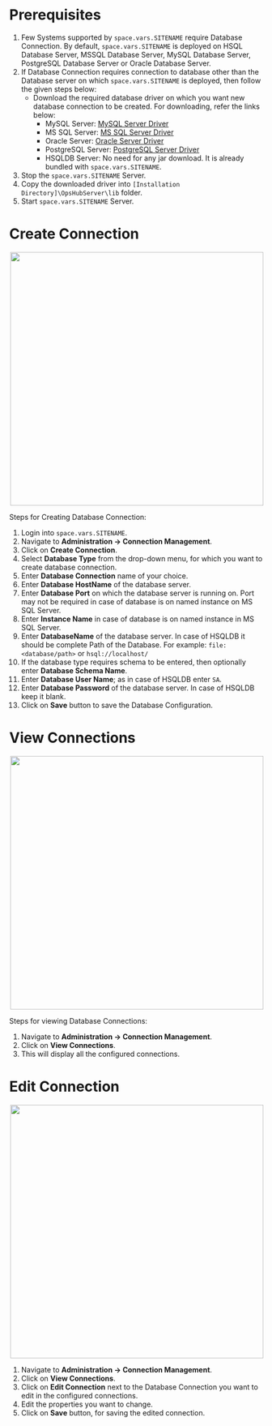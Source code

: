 # Prerequisites

1. Few Systems supported by <code class="expression">space.vars.SITENAME</code> require Database Connection. By default, <code class="expression">space.vars.SITENAME</code> is deployed on HSQL Database Server, MSSQL Database Server, MySQL Database Server, PostgreSQL Database Server or Oracle Database Server.
2. If Database Connection requires connection to database other than the Database server on which <code class="expression">space.vars.SITENAME</code> is deployed, then follow the given steps below:
   - Download the required database driver on which you want new database connection to be created. For downloading, refer the links below:
     - MySQL Server: [MySQL Server Driver](https://dev.mysql.com/downloads/connector/j/5.0.html)
     - MS SQL Server: [MS SQL Server Driver](http://www.microsoft.com/enus/download/details.aspx?displaylang=en&id=11774)
     - Oracle Server: [Oracle Server Driver](http://www.oracle.com/technetwork/database/enterprise-edition/jdbc-10201088211.html)
     - PostgreSQL Server: [PostgreSQL Server Driver](https://jdbc.postgresql.org/download/)
     - HSQLDB Server: No need for any jar download. It is already bundled with <code class="expression">space.vars.SITENAME</code>.
3. Stop the <code class="expression">space.vars.SITENAME</code> Server.
4. Copy the downloaded driver into `[Installation Directory]\OpsHubServer\lib` folder.
5. Start <code class="expression">space.vars.SITENAME</code> Server.

# Create Connection

<p align="center">
  <img src="../assets/Connection1.png" width="500" />
</p>


Steps for Creating Database Connection:

1. Login into <code class="expression">space.vars.SITENAME</code>.
2. Navigate to **Administration -> Connection Management**.
3. Click on **Create Connection**.
4. Select **Database Type** from the drop-down menu, for which you want to create database connection.
5. Enter **Database Connection** name of your choice.
6. Enter **Database HostName** of the database server.
7. Enter **Database Port** on which the database server is running on. Port may not be required in case of database is on named instance on MS SQL Server.
8. Enter **Instance Name** in case of database is on named instance in MS SQL Server.
9. Enter **DatabaseName** of the database server. In case of HSQLDB it should be complete Path of the Database. For example: `file:<database/path>` or `hsql://localhost/`
10. If the database type requires schema to be entered, then optionally enter **Database Schema Name**.
11. Enter **Database User Name**; as in case of HSQLDB enter `SA`.
12. Enter **Database Password** of the database server. In case of HSQLDB keep it blank.
13. Click on **Save** button to save the Database Configuration.

# View Connections

<p align="center">
  <img src="../assets/Connection2.png" width="500" />
</p>

Steps for viewing Database Connections:

1. Navigate to **Administration -> Connection Management**.
2. Click on **View Connections**.
3. This will display all the configured connections.

# Edit Connection

<p align="center">
  <img src="../assets/Connection3.png" width="500" />
</p>

1. Navigate to **Administration -> Connection Management**.
2. Click on **View Connections**.
3. Click on **Edit Connection** next to the Database Connection you want to edit in the configured connections.
4. Edit the properties you want to change.
5. Click on **Save** button, for saving the edited connection.

